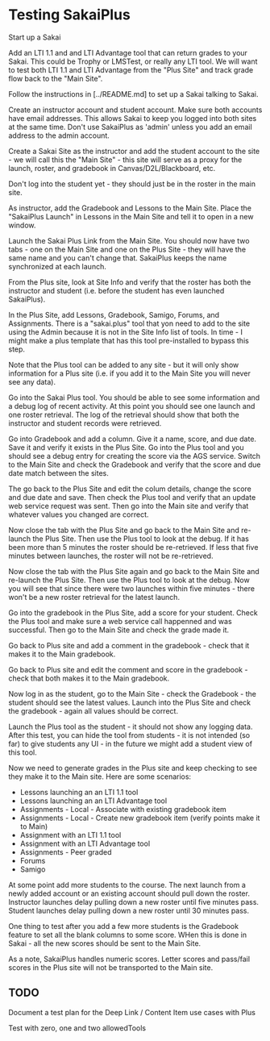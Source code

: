 
Testing SakaiPlus
=================

Start up a Sakai

Add an LTI 1.1 and and LTI Advantage tool that can return grades to your Sakai.  This could
be Trophy or LMSTest, or really any LTI tool.   We will want to test both LTI 1.1 and LTI Advantage
from the "Plus Site" and track grade flow back to the "Main Site".

Follow the instructions in [../README.md] to set up a Sakai talking to Sakai.

Create an instructor account and student account.  Make sure both accounts have email addresses.
This allows Sakai to keep you logged into both sites at the same time.  Don't use SakaiPlus
as 'admin' unless you add an email address to the admin account.

Create a Sakai Site as the instructor and add the student account to the site - we will call
this the "Main Site" - this site will serve as a proxy for the launch, roster, and gradebook
in Canvas/D2L/Blackboard, etc.

Don't log into the student yet - they should just be in the roster in the main site.

As instructor, add the Gradebook and Lessons to the Main Site. Place the "SakaiPlus Launch" in Lessons
in the Main Site and tell it to open in a new window.

Launch the Sakai Plus Link from the Main Site. You should now have two tabs - one on the
Main Site and one on the Plus Site - they will have the same name and you can't change that.
SakaiPlus keeps the name synchronized at each launch.

From the Plus site, look at Site Info and verify that the roster has both the instructor and
student (i.e. before the student has even launched SakaiPlus).

In the Plus Site, add Lessons, Gradebook, Samigo, Forums, and Assignments.  There is a "sakai.plus"
tool that yon need to add to the site using the Admin because it is not in the Site Info list
of tools.  In time - I might make a plus template that has this tool pre-installed to bypass
this step.

Note that the Plus tool can be added to any site - but it will only show information for
a Plus site (i.e. if you add it to the Main Site you will never see any data).

Go into the Sakai Plus tool.  You should be able to see some information and a debug log of recent
activity.  At this point you should see one launch and one roster retrieval.  The log of the
retrieval should show that both the instructor and student records were retrieved.

Go into Gradebook and add a column.  Give it a name, score, and due date.  Save it and verify it
exists in the Plus Site.  Go into the Plus tool and you should see a debug entry for creating
the score via the AGS service.  Switch to the Main Site and check the Gradebook and verify
that the score and due date match between the sites.

The go back to the Plus Site and edit the colum details, change the score and due date and save.
Then check the Plus tool and verify that an update web service request was sent.  Then go into the
Main site and verify that whatever values you changed are correct.

Now close the tab with the Plus Site and go back to the Main Site and re-launch the Plus
Site.  Then use the Plus tool to look at the debug.  If it has been more than 5 minutes
the roster should be re-retrieved. If less that five minutes between launches, the roster
will not be re-retrieved.

Now close the tab with the Plus Site again and go back to the Main Site and re-launch the Plus
Site.  Then use the Plus tool to look at the debug.  Now you will see that since there
were two launches within five minutes - there won't be a new roster retrieval for the latest
launch.

Go into the gradebook in the Plus Site, add a score for your student.  Check the Plus
tool and make sure a web service call happenned and was successful.  Then go to the
Main Site and check the grade made it.

Go back to Plus site and add a comment in the gradebook - check that it makes it
to the Main gradebook.

Go back to Plus site and edit the comment and score in the gradebook - check
that both makes it to the Main gradebook.

Now log in as the student, go to the Main Site - check the Gradebook - the student
should see the latest values.  Launch into the Plus Site and check the gradebook -
again all values should be correct.

Launch the Plus tool as the student - it should not show any logging data. After this
test, you can hide the tool from students - it is not intended (so far) to give students
any UI - in the future we might add a student view of this tool.

Now we need to generate grades in the Plus site and keep checking to see they make it to
the Main site.  Here are some scenarios:

* Lessons launching an an LTI 1.1 tool
* Lessons launching an an LTI Advantage tool
* Assignments - Local - Associate with existing gradebook item
* Assignments - Local - Create new gradebook item (verify points make it to Main)
* Assignment with an LTI 1.1 tool
* Assignment with an LTI Advantage tool
* Assignments - Peer graded
* Forums
* Samigo

At some point add more students to the course.   The next launch from a newly added account
or an existing account should pull down the roster.  Instructor launches delay pulling down
a new roster until five minutes pass.  Student launches delay pulling down a new roster
until 30 minutes pass.

One thing to test after you add a few more students is the Gradebook feature to
set all the blank columns to some score.  WHen this is done in Sakai - all the new
scores should be sent to the Main Site.

As a note, SakaiPlus handles numeric scores.  Letter scores and pass/fail scores in the Plus site
will not be transported to the Main site.


TODO
----

Document a test plan for the Deep Link / Content Item use cases with Plus

Test with zero, one and two allowedTools

